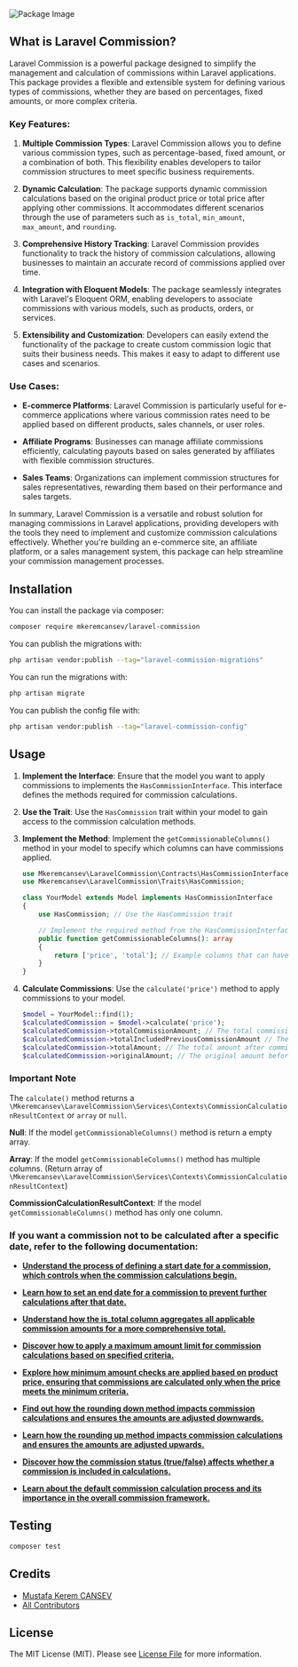 
<picture>
  <source media="(prefers-color-scheme: dark)" srcset="https://banners.beyondco.de/Laravel%20Commission.png?theme=dark&packageManager=composer+require&packageName=mkeremcansev%2Flaravel-commission&pattern=architect&style=style_1&description=A+flexible+package+to+calculate+and+log+commissions+in+Laravel.&md=1&showWatermark=1&fontSize=100px&images=receipt-tax">
  <source media="(prefers-color-scheme: light)" srcset="https://banners.beyondco.de/Laravel%20Commission.png?theme=light&packageManager=composer+require&packageName=mkeremcansev%2Flaravel-commission&pattern=architect&style=style_1&description=A+flexible+package+to+calculate+and+log+commissions+in+Laravel.&md=1&showWatermark=1&fontSize=100px&images=receipt-tax">
  <img alt="Package Image" src="https://banners.beyondco.de/Laravel%20Commission.png?theme=light&packageManager=composer+require&packageName=mkeremcansev%2Flaravel-commission&pattern=architect&style=style_1&description=A+flexible+package+to+calculate+and+log+commissions+in+Laravel.&md=1&showWatermark=1&fontSize=100px&images=receipt-tax">
</picture>


## What is Laravel Commission?

Laravel Commission is a powerful package designed to simplify the management and calculation of commissions within Laravel applications. This package provides a flexible and extensible system for defining various types of commissions, whether they are based on percentages, fixed amounts, or more complex criteria.

### Key Features:

1. **Multiple Commission Types**: Laravel Commission allows you to define various commission types, such as percentage-based, fixed amount, or a combination of both. This flexibility enables developers to tailor commission structures to meet specific business requirements.

2. **Dynamic Calculation**: The package supports dynamic commission calculations based on the original product price or total price after applying other commissions. It accommodates different scenarios through the use of parameters such as `is_total`, `min_amount`, `max_amount`, and `rounding`.

3. **Comprehensive History Tracking**: Laravel Commission provides functionality to track the history of commission calculations, allowing businesses to maintain an accurate record of commissions applied over time.

4. **Integration with Eloquent Models**: The package seamlessly integrates with Laravel's Eloquent ORM, enabling developers to associate commissions with various models, such as products, orders, or services.

5. **Extensibility and Customization**: Developers can easily extend the functionality of the package to create custom commission logic that suits their business needs. This makes it easy to adapt to different use cases and scenarios.

### Use Cases:

- **E-commerce Platforms**: Laravel Commission is particularly useful for e-commerce applications where various commission rates need to be applied based on different products, sales channels, or user roles.

- **Affiliate Programs**: Businesses can manage affiliate commissions efficiently, calculating payouts based on sales generated by affiliates with flexible commission structures.

- **Sales Teams**: Organizations can implement commission structures for sales representatives, rewarding them based on their performance and sales targets.

In summary, Laravel Commission is a versatile and robust solution for managing commissions in Laravel applications, providing developers with the tools they need to implement and customize commission calculations effectively. Whether you're building an e-commerce site, an affiliate platform, or a sales management system, this package can help streamline your commission management processes.


## Installation


You can install the package via composer:

```bash
composer require mkeremcansev/laravel-commission
```

You can publish the migrations with:

```bash
php artisan vendor:publish --tag="laravel-commission-migrations"
```

You can run the migrations with:
```bash
php artisan migrate
```

You can publish the config file with:

```bash
php artisan vendor:publish --tag="laravel-commission-config"
```

## Usage

1. **Implement the Interface**: Ensure that the model you want to apply commissions to implements the `HasCommissionInterface`. This interface defines the methods required for commission calculations.

2. **Use the Trait**: Use the `HasCommission` trait within your model to gain access to the commission calculation methods.

3. **Implement the Method**: Implement the `getCommissionableColumns()` method in your model to specify which columns can have commissions applied.

   ```php
   use Mkeremcansev\LaravelCommission\Contracts\HasCommissionInterface;
   use Mkeremcansev\LaravelCommission\Traits\HasCommission;

   class YourModel extends Model implements HasCommissionInterface
   {
       use HasCommission; // Use the HasCommission trait

       // Implement the required method from the HasCommissionInterface
       public function getCommissionableColumns(): array
       {
           return ['price', 'total']; // Example columns that can have commissions applied
       }
   }
   ```
   
4. **Calculate Commissions**: Use the `calculate('price')` method to apply commissions to your model.

   ```php
   $model = YourModel::find(1);
   $calculatedCommission = $model->calculate('price');
   $calculatedCommission->totalCommissionAmount; // The total commission amount applied
   $calculatedCommission->totalIncludedPreviousCommissionAmount // The total amount including previous commissions
   $calculatedCommission->totalAmount; // The total amount after commissions
   $calculatedCommission->originalAmount; // The original amount before commissions
   ```

###  Important Note

The `calculate()` method returns a `\Mkeremcansev\LaravelCommission\Services\Contexts\CommissionCalculationResultContext` or `array` or `null`.

**Null**: If the model `getCommissionableColumns()` method is return a empty array.

**Array**: If the model `getCommissionableColumns()` method has multiple columns. (Return array of `\Mkeremcansev\LaravelCommission\Services\Contexts\CommissionCalculationResultContext`)

**CommissionCalculationResultContext**: If the model `getCommissionableColumns()` method has only one column.

### If you want a commission not to be calculated after a specific date, refer to the following documentation:

- **[Understand the process of defining a start date for a commission, which controls when the commission calculations begin.](docs/commission-with-start-date.md)**


- **[Learn how to set an end date for a commission to prevent further calculations after that date.](docs/commission-with-end-date.md)**


- **[Understand how the is_total column aggregates all applicable commission amounts for a more comprehensive total.](docs/commission-with-is-total.md)**


- **[Discover how to apply a maximum amount limit for commission calculations based on specified criteria.](docs/commission-with-max-amount.md)**


- **[Explore how minimum amount checks are applied based on product price, ensuring that commissions are calculated only when the price meets the minimum criteria.](docs/commission-with-min-amount.md)**


- **[Find out how the rounding down method impacts commission calculations and ensures the amounts are adjusted downwards.](docs/commission-with-rounding-down.md)**


- **[Learn how the rounding up method impacts commission calculations and ensures the amounts are adjusted upwards.](docs/commission-with-rounding-up.md)**



- **[Discover how the commission status (true/false) affects whether a commission is included in calculations.](docs/commission-with-status.md)**


- **[Learn about the default commission calculation process and its importance in the overall commission framework.](docs/default-commission-calculation.md)**


## Testing

```bash
composer test
```

## Credits

- [Mustafa Kerem CANSEV](https://github.com/mkeremcansev)
- [All Contributors](../../contributors)

## License

The MIT License (MIT). Please see [License File](LICENSE.md) for more information.
